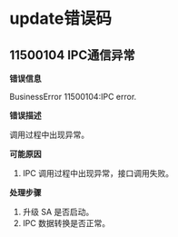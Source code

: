 # update错误码

## 11500104 IPC通信异常
**错误信息**

BusinessError 11500104:IPC error.

**错误描述**

调用过程中出现异常。

**可能原因**

1. IPC 调用过程中出现异常，接口调用失败。

**处理步骤**

1. 升级 SA 是否启动。
2. IPC 数据转换是否正常。